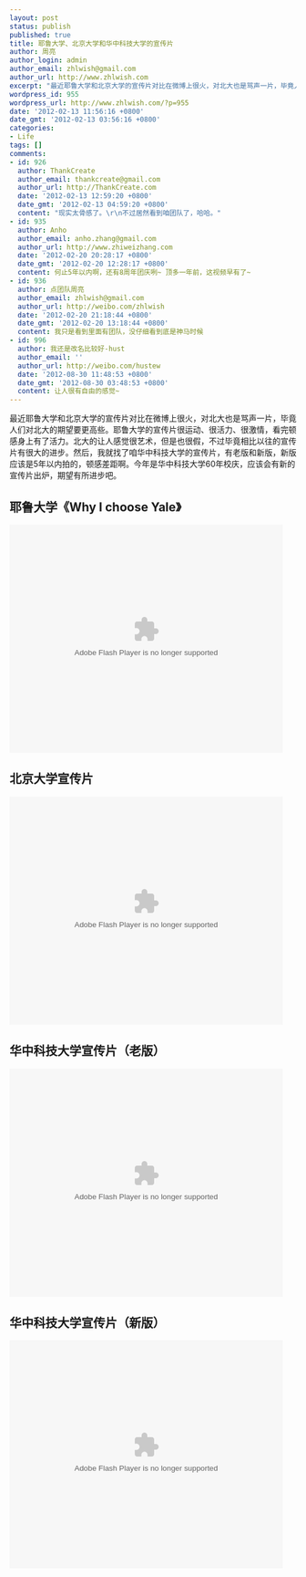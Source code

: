 ```yaml
---
layout: post
status: publish
published: true
title: 耶鲁大学、北京大学和华中科技大学的宣传片
author: 周亮
author_login: admin
author_email: zhlwish@gmail.com
author_url: http://www.zhlwish.com
excerpt: "最近耶鲁大学和北京大学的宣传片对比在微博上很火，对北大也是骂声一片，毕竟人们对北大的期望要更高些。耶鲁大学的宣传片很运动、很活力、很激情，看完顿感身上有了活力。北大的让人感觉很艺术，但是也很假，不过毕竟相比以往的宣传片有很大的进步。然后，我就找了咱华中科技大学的宣传片，有老版和新版，新版应该是5年以内拍的，顿感差距啊。今年是华中科技大学60年校庆，应该会有新的宣传片出炉，期望有所进步吧。\r\n"
wordpress_id: 955
wordpress_url: http://www.zhlwish.com/?p=955
date: '2012-02-13 11:56:16 +0800'
date_gmt: '2012-02-13 03:56:16 +0800'
categories:
- Life
tags: []
comments:
- id: 926
  author: ThankCreate
  author_email: thankcreate@gmail.com
  author_url: http://ThankCreate.com
  date: '2012-02-13 12:59:20 +0800'
  date_gmt: '2012-02-13 04:59:20 +0800'
  content: "现实太骨感了。\r\n不过居然看到咱团队了，哈哈。"
- id: 935
  author: Anho
  author_email: anho.zhang@gmail.com
  author_url: http://www.zhiweizhang.com
  date: '2012-02-20 20:28:17 +0800'
  date_gmt: '2012-02-20 12:28:17 +0800'
  content: 何止5年以内啊，还有8周年团庆咧~ 顶多一年前，这视频早有了~
- id: 936
  author: 点团队周亮
  author_email: zhlwish@gmail.com
  author_url: http://weibo.com/zhlwish
  date: '2012-02-20 21:18:44 +0800'
  date_gmt: '2012-02-20 13:18:44 +0800'
  content: 我只是看到里面有团队，没仔细看到底是神马时候
- id: 996
  author: 我还是改名比较好-hust
  author_email: ''
  author_url: http://weibo.com/hustew
  date: '2012-08-30 11:48:53 +0800'
  date_gmt: '2012-08-30 03:48:53 +0800'
  content: 让人很有自由的感觉~
---
```

最近耶鲁大学和北京大学的宣传片对比在微博上很火，对北大也是骂声一片，毕竟人们对北大的期望要更高些。耶鲁大学的宣传片很运动、很活力、很激情，看完顿感身上有了活力。北大的让人感觉很艺术，但是也很假，不过毕竟相比以往的宣传片有很大的进步。然后，我就找了咱华中科技大学的宣传片，有老版和新版，新版应该是5年以内拍的，顿感差距啊。今年是华中科技大学60年校庆，应该会有新的宣传片出炉，期望有所进步吧。


## 耶鲁大学《Why I choose Yale》

<embed src="http://player.youku.com/player.php/sid/XMTU4NzYwMTY4/v.swf" allowFullScreen="true" quality="high" width="480" height="400" align="middle" allowScriptAccess="always" type="application/x-shockwave-flash"></embed>

## 北京大学宣传片

<embed src="http://player.youku.com/player.php/sid/XMTgwNDc0MzIw/v.swf" allowFullScreen="true" quality="high" width="480" height="400" align="middle" allowScriptAccess="always" type="application/x-shockwave-flash"></embed>

## 华中科技大学宣传片（老版）

<embed src="http://player.ku6.com/refer/JD9CQJbjgvLsBbT8/v.swf" allowFullScreen="true" quality="high" width="480" height="400" align="middle" allowScriptAccess="always" type="application/x-shockwave-flash"></embed>

## 华中科技大学宣传片（新版）

<embed src="http://player.youku.com/player.php/sid/XMjc0MTg5MDQ4/v.swf" allowFullScreen="true" quality="high" width="480" height="400" align="middle" allowScriptAccess="always" type="application/x-shockwave-flash"></embed>

